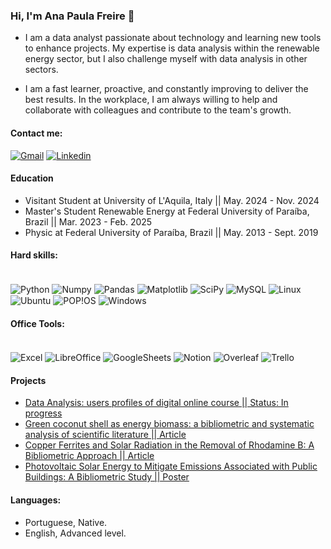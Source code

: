 ### Hi, I'm Ana Paula Freire  👋

- I am a data analyst passionate about technology and learning new tools to enhance projects. My expertise is data analysis within the renewable energy sector, but I also challenge myself with data analysis in other sectors.

- I am a fast learner, proactive, and constantly improving to deliver the best results.
In the workplace, I am always willing to help and collaborate with colleagues and contribute to the team's growth.

#### Contact me: 

[![Gmail](https://img.shields.io/badge/Gmail-D14836?style=for-the-badge&logo=gmail&logoColor=white)](paulaanafreire@gmail.com)
[![Linkedin](https://img.shields.io/badge/LinkedIn-0077B5?style=for-the-badge&logo=linkedin&logoColor=white)](https://www.linkedin.com/in/ana-paula-freire-de-ara%C3%BAjo-9434b7319/)

#### Education 
- Visitant Student at University of L'Aquila, Italy || May. 2024 - Nov. 2024
- Master's Student Renewable Energy at Federal University of Paraíba, Brazil || Mar. 2023 - Feb. 2025
- Physic at Federal University of Paraíba, Brazil || May. 2013 - Sept. 2019

#### Hard skills: 
<div style="display: inline_block"><br/>
  <img align="center" alt="Python" src="https://img.shields.io/badge/Python-3776AB?style=for-the-badge&logo=python&logoColor=white" />
  <img align="center" alt="Numpy" src="https://img.shields.io/badge/numpy-%23013243.svg?style=for-the-badge&logo=numpy&logoColor=white" />
  <img align="center" alt="Pandas" src="https://img.shields.io/badge/pandas-%23150458.svg?style=for-the-badge&logo=pandas&logoColor=white" />
  <img align="center" alt="Matplotlib" src="https://img.shields.io/badge/Matplotlib-%23ffffff.svg?style=for-the-badge&logo=Matplotlib&logoColor=black" />
  <img align="center" alt="SciPy" src="https://img.shields.io/badge/SciPy-%230C55A5.svg?style=for-the-badge&logo=scipy&logoColor=%white" />
  <img align="center" alt="MySQL" src="https://img.shields.io/badge/MySQL-00000F?style=for-the-badge&logo=mysql&logoColor=white" />
  <img align="center" alt="Linux" src="https://img.shields.io/badge/Linux-FCC624?style=for-the-badge&logo=linux&logoColor=black" />
  <img align="center" alt="Ubuntu" src="https://img.shields.io/badge/Ubuntu-E95420?style=for-the-badge&logo=ubuntu&logoColor=white" />
  <img align="center" alt="POP!OS" src="https://img.shields.io/badge/Pop!_OS-48B9C7?style=for-the-badge&logo=Pop!_OS&logoColor=white" />
  <img align="center" alt="Windows" src="https://img.shields.io/badge/Windows-0078D6?style=for-the-badge&logo=windows&logoColor=white" />
</div>

#### Office Tools:
<div style="display: inline_block"><br/>
  <img align="center" alt="Excel" src="https://img.shields.io/badge/Microsoft_Excel-217346?style=for-the-badge&logo=microsoft-excel&logoColor=white" />
  <img align="center" alt="LibreOffice" src="https://img.shields.io/badge/LibreOffice-18A303?style=for-the-badge&logo=LibreOffice&logoColor=white" />
  <img align="center" alt="GoogleSheets" src="https://img.shields.io/badge/Google%20Sheets-34A853?style=for-the-badge&logo=google-sheets&logoColor=white" />
  <img align="center" alt="Notion" src="https://img.shields.io/badge/Notion-000000?style=for-the-badge&logo=notion&logoColor=white" />
   <img align="center" alt="Overleaf" src="https://img.shields.io/badge/Overleaf-47A141?style=for-the-badge&logo=Overleaf&logoColor=white" />
  <img align="center" alt="Trello" src="https://img.shields.io/badge/Trello-0052CC?style=for-the-badge&logo=trello&logoColor=white" />
</div>

#### Projects 

- [Data Analysis: users profiles of digital online course || Status: In progress](https://github.com/apfreirea/Project-/blob/main/data_analysis_users_programaria.ipynb)<br/>
- [Green coconut shell as energy biomass: a bibliometric and systematic analysis of scientific literature || Article](http://dx.doi.org/10.15406/ijh.2024.08.00381)<br/>
- [Copper Ferrites and Solar Radiation in the Removal of Rhodamine B: A Bibliometric Approach || Article](https://www.researchgate.net/publication/378766321_Copper_Ferrites_and_Solar_Radiation_in_the_Removal_of_Rhodamine_B_A_Bibliometric_Approach)<br/>
- [Photovoltaic Solar Energy to Mitigate Emissions Associated with Public Buildings: A Bibliometric Study || Poster](https://www.researchgate.net/publication/378766098_Photovoltaic_Solar_Energy_to_Mitigate_Emissions_Associated_with_Public_Buildings_A_Bibliometric_Study?channel=doi&linkId=65e87d65adf2362b637ced7b&showFulltext=true)<br/>

#### Languages: 
 -  Portuguese, Native.
 -  English, Advanced level. 

